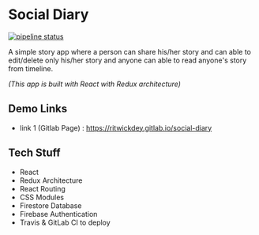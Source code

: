 # Social Diary

[![pipeline status](https://gitlab.com/ritwickdey/social-diary/badges/master/pipeline.svg)](https://gitlab.com/ritwickdey/social-diary/commits/master)

A simple story app where a person can share his/her story and can able to edit/delete only his/her story and anyone can able to read anyone's story from timeline.

_(This app is built with React with Redux architecture)_

## Demo Links

* link 1 (Gitlab Page) : https://ritwickdey.gitlab.io/social-diary

## Tech Stuff

* React
* Redux Architecture
* React Routing
* CSS Modules
* Firestore Database
* Firebase Authentication
* Travis & GitLab CI to deploy
